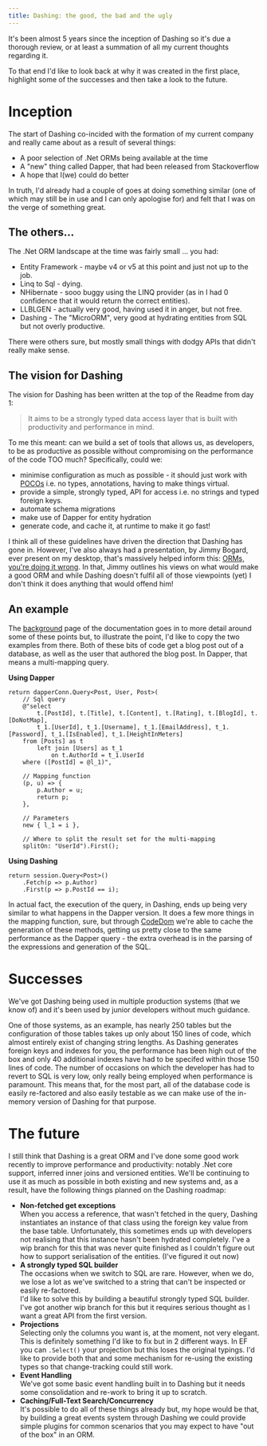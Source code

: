 ```yaml
---
title: Dashing: the good, the bad and the ugly
---
```


It's been almost 5 years since the inception of Dashing so it's due a thorough review, or at least a summation of all my current thoughts regarding it.

To that end I'd like to look back at why it was created in the first place, highlight some of the successes and then take a look to the future.

# Inception

The start of Dashing co-incided with the formation of my current company and really came about as a result of several things:

- A poor selection of .Net ORMs being available at the time
- A "new" thing called Dapper, that had been released from Stackoverflow
- A hope that I(we) could do better

In truth, I'd already had a couple of goes at doing something similar (one of which may still be in use and I can only apologise for) and felt that I was on the verge of something great.

## The others...

The .Net ORM landscape at the time was fairly small ... you had:

- Entity Framework - maybe v4 or v5 at this point and just not up to the job.
- Linq to Sql - dying.
- NHibernate - sooo buggy using the LINQ provider (as in I had 0 confidence that it would return the correct entities).
- LLBLGEN - actually very good, having used it in anger, but not free.
- Dashing - The "MicroORM", very good at hydrating entities from SQL but not overly productive.

There were others sure, but mostly small things with dodgy APIs that didn't really make sense.

## The vision for Dashing

The vision for Dashing has been written at the top of the Readme from day 1:

> It aims to be a strongly typed data access layer that is built with productivity and performance in mind.

To me this meant: can we build a set of tools that allows us, as developers, to be as productive as possible without compromising on the performance of the code TOO much? Specifically, could we:

- minimise configuration as much as possible - it should just work with [POCOs](https://en.wikipedia.org/wiki/Plain_old_CLR_object) i.e. no types, annotations, having to make things virtual.
- provide a simple, strongly typed, API for access i.e. no strings and typed foreign keys.
- automate schema migrations
- make use of Dapper for entity hydration
- generate code, and cache it, at runtime to make it go fast!

I think all of these guidelines have driven the direction that Dashing has gone in. However, I've also always had a presentation, by Jimmy Bogard, ever present on my desktop, that's massively helped inform this: [ORMs, you're doing it wrong](/downloads/Orms.pptx). In that, Jimmy outlines his views on what would make a good ORM and while Dashing doesn't fulfil all of those viewpoints (yet) I don't think it does anything that would offend him!

## An example

The [background](http://polylytics.github.io/dashing/background) page of the documentation goes in to more detail around some of these points but, to illustrate the point, I'd like to copy the two examples from there. Both of these bits of code get a blog post out of a database, as well as the user that authored the blog post. In Dapper, that means a multi-mapping query.

__Using Dapper__
```
return dapperConn.Query<Post, User, Post>(
	// Sql query
	@"select 
		t.[PostId], t.[Title], t.[Content], t.[Rating], t.[BlogId], t.[DoNotMap], 
		t_1.[UserId], t_1.[Username], t_1.[EmailAddress], t_1.[Password], t_1.[IsEnabled], t_1.[HeightInMeters] 
	from [Posts] as t 
		left join [Users] as t_1 
			on t.AuthorId = t_1.UserId 
	where ([PostId] = @l_1)",
	
	// Mapping function
	(p, u) => {
		p.Author = u;
		return p;
	},
	
	// Parameters
	new { l_1 = i },
	
	// Where to split the result set for the multi-mapping
	splitOn: "UserId").First();
```

__Using Dashing__
```
return session.Query<Post>()
	.Fetch(p => p.Author)
	.First(p => p.PostId == i);
```

In actual fact, the execution of the query, in Dashing, ends up being very similar to what happens in the Dapper version. It does a few more things in the mapping function, sure, but through [CodeDom](https://docs.microsoft.com/en-us/dotnet/framework/reflection-and-codedom/using-the-codedom) we're able to cache the generation of these methods, getting us pretty close to the same performance as the Dapper query - the extra overhead is in the parsing of the expressions and generation of the SQL.

# Successes

We've got Dashing being used in multiple production systems (that we know of) and it's been used by junior developers without much guidance. 

One of those systems, as an example, has nearly 250 tables but the configuration of those tables takes up only about 150 lines of code, which almost entirely exist of changing string lengths. As Dashing generates foreign keys and indexes for you, the performance has been high out of the box and only 40 additional indexes have had to be specifed within those 150 lines of code. The number of occasions on which the developer has had to revert to SQL is very low, only really being employed when performance is paramount. This means that, for the most part, all of the database code is easily re-factored and also easily testable as we can make use of the in-memory version of Dashing for that purpose.

# The future

I still think that Dashing is a great ORM and I've done some good work recently to improve performance and productivity: notably .Net core support, inferred inner joins and versioned entities. We'll be continuing to use it as much as possible in both existing and new systems and, as a result, have the following things planned on the Dashing roadmap:

- **Non-fetched get exceptions**  
 When you access a reference, that wasn't fetched in the query, Dashing instantiates an instance of that class using the foreign key value from the base table. Unfortunately, this sometimes ends up with developers not realising that this instance hasn't been hydrated completely. I've a wip branch for this that was never quite finished as I couldn't figure out how to support serialisation of the entities. (I've figured it out now)
- **A strongly typed SQL builder**  
 The occasions when we switch to SQL are rare. However, when we do, we lose a lot as we've switched to a string that can't be inspected or easily re-factored.  
 I'd like to solve this by building a beautiful strongly typed SQL builder. I've got another wip branch for this but it requires serious thought as I want a great API from the first version.
- **Projections**  
 Selecting only the columns you want is, at the moment, not very elegant. This is definitely something I'd like to fix but in 2 different ways. In EF you can `.Select()` your projection but this loses the original typings. I'd like to provide both that and some mechanism for re-using the existing types so that change-tracking could still work.
- **Event Handling**  
 We've got some basic event handling built in to Dashing but it needs some consolidation and re-work to bring it up to scratch.
- **Caching/Full-Text Search/Concurrency**  
 It's possible to do all of these things already but, my hope would be that, by building a great events system through Dashing we could provide simple plugins for common scenarios that you may expect to have "out of the box" in an ORM.







